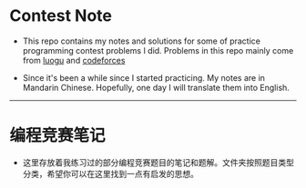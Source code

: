 # Contest Note

- This repo contains my notes and solutions for some of practice programming contest problems I did. Problems in this repo mainly come from [luogu](http://luogu.org) and [codeforces](http://codeforces.com)

- Since it's been a while since I started practicing. My notes are in Mandarin Chinese. Hopefully, one day I will translate them into English. 

---

# 编程竞赛笔记

- 这里存放着我练习过的部分编程竞赛题目的笔记和题解。文件夹按照题目类型分类，希望你可以在这里找到一点有启发的思想。

